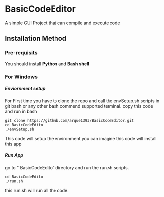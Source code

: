 # BasicCodeEditor
A simple GUI Project that can compile and execute code 
## Installation Method 
### Pre-requisits
You should install **Python** and **Bash shell**
### For Windows
##### Enviornment setup 
For First time you have to clone the repo and call the envSetup.sh scripts in git bash or any other bash commend supported terminal.
copy this code and run in bash 
```
git clone https://github.com/arque1393/BasicCodeEditor.git
cd BasicCodeEdito
./envSetup.sh 
```
This code will setup the environment 
you can imagine this code will install this app

##### Run App
go to " BasicCodeEdito" directory and run the run.sh scripts.
```
cd BasicCodeEdito
./run.sh 
```

this run.sh will run all the code.
